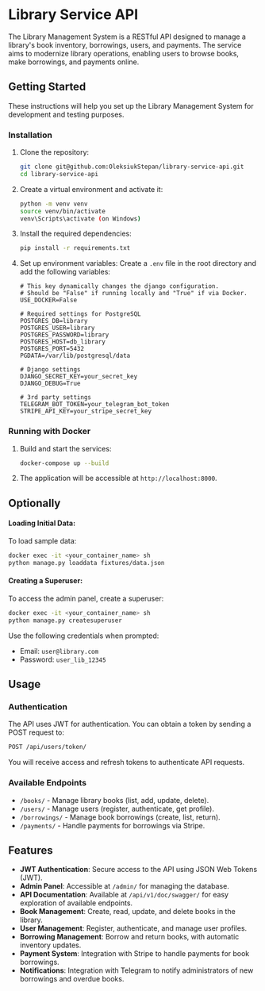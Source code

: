 # Library Service API

The Library Management System is a RESTful API designed to manage a library's book inventory, borrowings, users, and payments. 
The service aims to modernize library operations, enabling users to browse books, make borrowings, and payments online.

## Getting Started
These instructions will help you set up the Library Management System for development and testing purposes.

### Installation
1. Clone the repository:
   ```sh
   git clone git@github.com:OleksiukStepan/library-service-api.git
   cd library-service-api
   ```
2. Create a virtual environment and activate it:
   ```sh
   python -m venv venv
   source venv/bin/activate
   venv\Scripts\activate (on Windows)
   ```
3. Install the required dependencies:
   ```sh
   pip install -r requirements.txt
   ```
4. Set up environment variables:
   Create a `.env` file in the root directory and add the following variables:
   ```
   # This key dynamically changes the django configuration.
   # Should be "False" if running locally and "True" if via Docker.
   USE_DOCKER=False

   # Required settings for PostgreSQL
   POSTGRES_DB=library
   POSTGRES_USER=library
   POSTGRES_PASSWORD=library
   POSTGRES_HOST=db_library
   POSTGRES_PORT=5432
   PGDATA=/var/lib/postgresql/data

   # Django settings
   DJANGO_SECRET_KEY=your_secret_key
   DJANGO_DEBUG=True

   # 3rd party settings
   TELEGRAM_BOT_TOKEN=your_telegram_bot_token
   STRIPE_API_KEY=your_stripe_secret_key
   ```

### Running with Docker
1. Build and start the services:
   ```sh
   docker-compose up --build
   ```
2. The application will be accessible at `http://localhost:8000`.

## Optionally

#### Loading Initial Data:
To load sample data:
```sh
docker exec -it <your_container_name> sh
python manage.py loaddata fixtures/data.json
```

#### Creating a Superuser:
To access the admin panel, create a superuser:
```sh
docker exec -it <your_container_name> sh
python manage.py createsuperuser
```
Use the following credentials when prompted:
- Email: `user@library.com`
- Password: `user_lib_12345`

## Usage
### Authentication
The API uses JWT for authentication. You can obtain a token by sending a POST request to:
```sh
POST /api/users/token/
```

You will receive access and refresh tokens to authenticate API requests.

### Available Endpoints
- `/books/` - Manage library books (list, add, update, delete).
- `/users/` - Manage users (register, authenticate, get profile).
- `/borrowings/` - Manage book borrowings (create, list, return).
- `/payments/` - Handle payments for borrowings via Stripe.

## Features
- **JWT Authentication**: Secure access to the API using JSON Web Tokens (JWT).
- **Admin Panel**: Accessible at `/admin/` for managing the database.
- **API Documentation**: Available at `/api/v1/doc/swagger/` for easy exploration of available endpoints.
- **Book Management**: Create, read, update, and delete books in the library.
- **User Management**: Register, authenticate, and manage user profiles.
- **Borrowing Management**: Borrow and return books, with automatic inventory updates.
- **Payment System**: Integration with Stripe to handle payments for book borrowings.
- **Notifications**: Integration with Telegram to notify administrators of new borrowings and overdue books.

